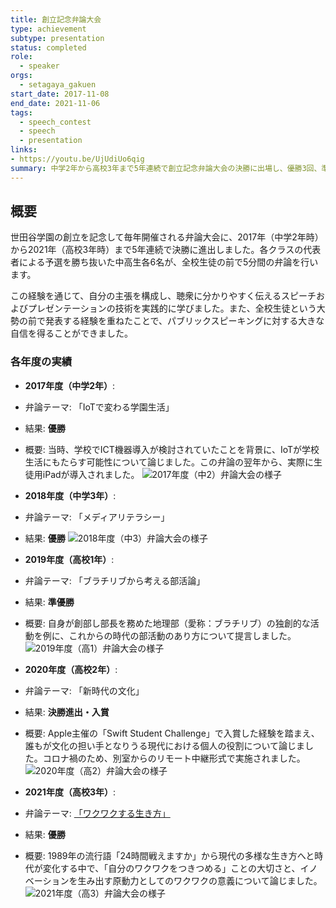 ```yaml
---
title: 創立記念弁論大会
type: achievement
subtype: presentation
status: completed
role:
  - speaker
orgs:
  - setagaya_gakuen
start_date: 2017-11-08
end_date: 2021-11-06
tags:
  - speech_contest
  - speech
  - presentation
links:
- https://youtu.be/UjUdiUo6qig
summary: 中学2年から高校3年まで5年連続で創立記念弁論大会の決勝に出場し、優勝3回、準優勝1回の成績を収めた。一連の経験を通じて、主張を文章にまとめて分かりやすく話すプレゼンテーション技術が向上し、大勢の前で発表する自信がついた。
---
```

## 概要

世田谷学園の創立を記念して毎年開催される弁論大会に、2017年（中学2年時）から2021年（高校3年時）まで5年連続で決勝に進出しました。各クラスの代表者による予選を勝ち抜いた中高生各6名が、全校生徒の前で5分間の弁論を行います。

この経験を通じて、自分の主張を構成し、聴衆に分かりやすく伝えるスピーチおよびプレゼンテーションの技術を実践的に学びました。また、全校生徒という大勢の前で発表する経験を重ねたことで、パブリックスピーキングに対する大きな自信を得ることができました。

### 各年度の実績

- **2017年度（中学2年）**:
 - 弁論テーマ: 「IoTで変わる学園生活」
 - 結果: **優勝**
 - 概要: 当時、学校でICT機器導入が検討されていたことを背景に、IoTが学校生活にもたらす可能性について論じました。この弁論の翌年から、実際に生徒用iPadが導入されました。
![2017年度（中2）弁論大会の様子](linked_assets/10_Achievements/presentations/setagaya_gakuen_speech_contest/2017_junior2.jpg)

- **2018年度（中学3年）**:
 - 弁論テーマ: 「メディアリテラシー」
 - 結果: **優勝**
![2018年度（中3）弁論大会の様子](linked_assets/10_Achievements/presentations/setagaya_gakuen_speech_contest/2018_junior3.jpg)

- **2019年度（高校1年）**:
 - 弁論テーマ: 「ブラチリブから考える部活論」
 - 結果: **準優勝**
 - 概要: 自身が創部し部長を務めた地理部（愛称：ブラチリブ）の独創的な活動を例に、これからの時代の部活動のあり方について提言しました。
![2019年度（高1）弁論大会の様子](linked_assets/10_Achievements/presentations/setagaya_gakuen_speech_contest/2019_senior1.jpg)

- **2020年度（高校2年）**:
 - 弁論テーマ: 「新時代の文化」
 - 結果: **決勝進出・入賞**
 - 概要: Apple主催の「Swift Student Challenge」で入賞した経験を踏まえ、誰もが文化の担い手となりうる現代における個人の役割について論じました。コロナ禍のため、別室からのリモート中継形式で実施されました。
![2020年度（高2）弁論大会の様子](linked_assets/10_Achievements/presentations/setagaya_gakuen_speech_contest/2020_senior2.jpg)

- **2021年度（高校3年）**:
 - 弁論テーマ: [「ワクワクする生き方」](setagaya_gakuen_speech_contest/2021_wakuwaku_life/2021_wakuwaku_life.md)
 - 結果: **優勝**
 - 概要: 1989年の流行語「24時間戦えますか」から現代の多様な生き方へと時代が変化する中で、「自分のワクワクをつきつめる」ことの大切さと、イノベーションを生み出す原動力としてのワクワクの意義について論じました。
![2021年度（高3）弁論大会の様子](linked_assets/10_Achievements/presentations/setagaya_gakuen_speech_contest/2021_senior3.jpg)
